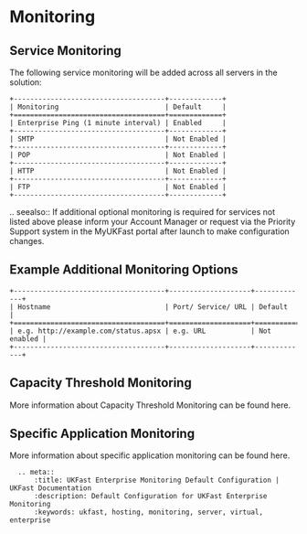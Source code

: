 # Monitoring

## Service Monitoring
The following service monitoring will be added across all servers in the solution:

```eval_rst
+-------------------------------------+-------------+
| Monitoring                          | Default     |
+=====================================+=============+
| Enterprise Ping (1 minute interval) | Enabled     |
+-------------------------------------+-------------+
| SMTP                                | Not Enabled |
+-------------------------------------+-------------+
| POP                                 | Not Enabled |
+-------------------------------------+-------------+
| HTTP                                | Not Enabled |
+-------------------------------------+-------------+
| FTP                                 | Not Enabled |
+-------------------------------------+-------------+
```
.. seealso::
   If additional optional monitoring is required for services not listed above please inform your Account Manager or request via the Priority Support system in the MyUKFast portal after launch to make configuration changes.

## Example Additional Monitoring Options

```eval_rst
+-------------------------------------+--------------------+-------------+
| Hostname                            | Port/ Service/ URL | Default     |
+=====================================+====================+=============+
| e.g. http://example.com/status.apsx | e.g. URL           | Not enabled |
+-------------------------------------+--------------------+-------------+
```

## Capacity Threshold Monitoring

More information about Capacity Threshold Monitoring can be found here.

## Specific Application Monitoring

More information about specific application monitoring can be found here.

```eval_rst
  .. meta::
      :title: UKFast Enterprise Monitoring Default Configuration | UKFast Documentation
      :description: Default Configuration for UKFast Enterprise Monitoring
      :keywords: ukfast, hosting, monitoring, server, virtual, enterprise
